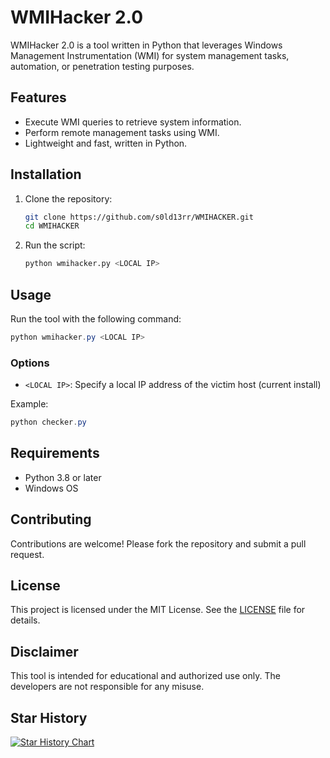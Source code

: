 # WMIHacker 2.0

WMIHacker 2.0 is a tool written in Python that leverages Windows Management Instrumentation (WMI) for system management tasks, automation, or penetration testing purposes.

## Features

- Execute WMI queries to retrieve system information.
- Perform remote management tasks using WMI.
- Lightweight and fast, written in Python.

## Installation

1. Clone the repository:
    ```bash
    git clone https://github.com/s0ld13rr/WMIHACKER.git
    cd WMIHACKER
    ```

2. Run the script:
    ```bash
    python wmihacker.py <LOCAL IP>
    ```

## Usage

Run the tool with the following command:
```powershell
python wmihacker.py <LOCAL IP>
```

### Options
- `<LOCAL IP>`: Specify a local IP address of the victim host (current install)

Example:
```powershell
python checker.py
```

## Requirements

- Python 3.8 or later
- Windows OS

## Contributing

Contributions are welcome! Please fork the repository and submit a pull request.

## License

This project is licensed under the MIT License. See the [LICENSE](LICENSE) file for details.

## Disclaimer

This tool is intended for educational and authorized use only. The developers are not responsible for any misuse.

## Star History

[![Star History Chart](https://api.star-history.com/svg?repos=s0ld13rr/WMIHACKER&type=Date)](https://www.star-history.com/#s0ld13rr/WMIHACKER&Date)